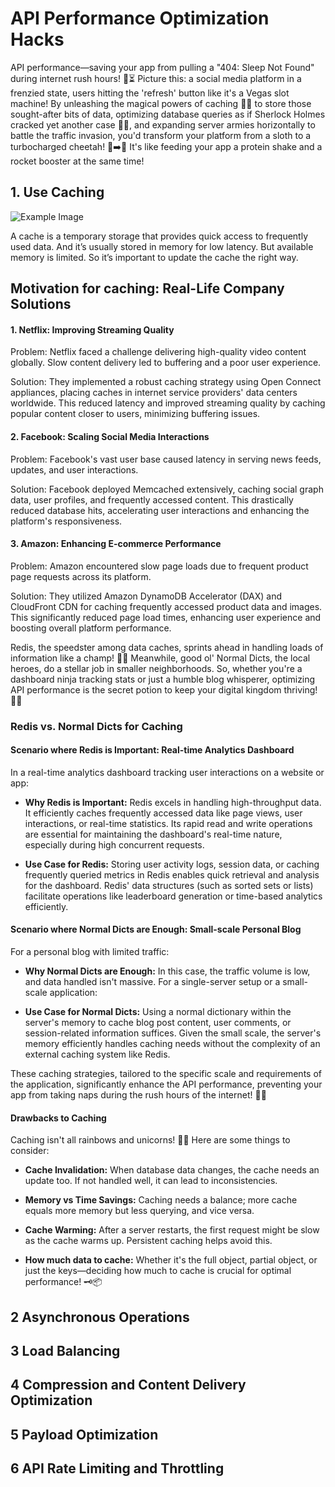 # API Performance Optimization Hacks

API performance—saving your app from pulling a "404: Sleep Not Found" during internet rush hours! 🚀⏳ Picture this: a social media platform in a frenzied state, users hitting the 'refresh' button like it's a Vegas slot machine! By unleashing the magical powers of caching 🧙‍♂️ to store those sought-after bits of data, optimizing database queries as if Sherlock Holmes cracked yet another case 🕵️‍♂️, and expanding server armies horizontally to battle the traffic invasion, you'd transform your platform from a sloth to a turbocharged cheetah! 🐢➡️🚀 It's like feeding your app a protein shake and a rocket booster at the same time! 

## 1. Use Caching

![Example Image](https://miro.medium.com/v2/resize:fit:2000/1*ZiFWhXlDzWbelMipKrS-2Q.jpeg)

A cache is a temporary storage that provides quick access to frequently used data. And it’s usually stored in memory for low latency. But available memory is limited. So it’s important to update the cache the right way.

## Motivation for caching: Real-Life Company Solutions


#### 1. **Netflix: Improving Streaming Quality**
Problem: Netflix faced a challenge delivering high-quality video content globally. Slow content delivery led to buffering and a poor user experience.

Solution: They implemented a robust caching strategy using Open Connect appliances, placing caches in internet service providers' data centers worldwide. This reduced latency and improved streaming quality by caching popular content closer to users, minimizing buffering issues.

#### 2. **Facebook: Scaling Social Media Interactions**
Problem: Facebook's vast user base caused latency in serving news feeds, updates, and user interactions.

Solution: Facebook deployed Memcached extensively, caching social graph data, user profiles, and frequently accessed content. This drastically reduced database hits, accelerating user interactions and enhancing the platform's responsiveness.

#### 3. **Amazon: Enhancing E-commerce Performance**
Problem: Amazon encountered slow page loads due to frequent product page requests across its platform.

Solution: They utilized Amazon DynamoDB Accelerator (DAX) and CloudFront CDN for caching frequently accessed product data and images. This significantly reduced page load times, enhancing user experience and boosting overall platform performance.

Redis, the speedster among data caches, sprints ahead in handling loads of information like a champ! 🏃‍♂️ Meanwhile, good ol' Normal Dicts, the local heroes, do a stellar job in smaller neighborhoods. So, whether you're a dashboard ninja tracking stats or just a humble blog whisperer, optimizing API performance is the secret potion to keep your digital kingdom thriving! 🏰✨

### Redis vs. Normal Dicts for Caching

#### Scenario where Redis is Important: Real-time Analytics Dashboard

In a real-time analytics dashboard tracking user interactions on a website or app:

- **Why Redis is Important:** Redis excels in handling high-throughput data. It efficiently caches frequently accessed data like page views, user interactions, or real-time statistics. Its rapid read and write operations are essential for maintaining the dashboard's real-time nature, especially during high concurrent requests.
  
- **Use Case for Redis:** Storing user activity logs, session data, or caching frequently queried metrics in Redis enables quick retrieval and analysis for the dashboard. Redis' data structures (such as sorted sets or lists) facilitate operations like leaderboard generation or time-based analytics efficiently.

#### Scenario where Normal Dicts are Enough: Small-scale Personal Blog

For a personal blog with limited traffic:

- **Why Normal Dicts are Enough:** In this case, the traffic volume is low, and data handled isn't massive. For a single-server setup or a small-scale application:
  
- **Use Case for Normal Dicts:** Using a normal dictionary within the server's memory to cache blog post content, user comments, or session-related information suffices. Given the small scale, the server's memory efficiently handles caching needs without the complexity of an external caching system like Redis.

These caching strategies, tailored to the specific scale and requirements of the application, significantly enhance the API performance, preventing your app from taking naps during the rush hours of the internet! 🛌💤

#### Drawbacks to Caching 

Caching isn't all rainbows and unicorns! 🌈🦄 Here are some things to consider:

- **Cache Invalidation:** When database data changes, the cache needs an update too. If not handled well, it can lead to inconsistencies.
- **Memory vs Time Savings:** Caching needs a balance; more cache equals more memory but less querying, and vice versa.
- **Cache Warming:** After a server restarts, the first request might be slow as the cache warms up. Persistent caching helps avoid this.

- **How much data to cache:** Whether it's the full object, partial object, or just the keys—deciding how much to cache is crucial for optimal performance! 🗝️📦



## 2 Asynchronous Operations


## 3 Load Balancing


## 4 Compression and Content Delivery Optimization


## 5 Payload Optimization


## 6 API Rate Limiting and Throttling



